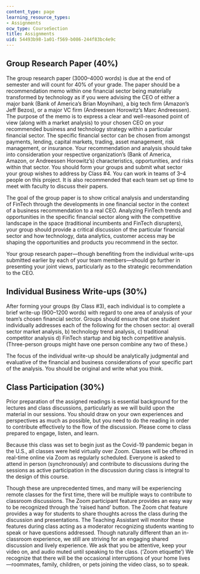 ```yaml
---
content_type: page
learning_resource_types:
- Assignments
ocw_type: CourseSection
title: Assignments
uid: 54493b98-1a01-f569-b086-244f83bc4e9c
---
```


Group Research Paper (40%)
--------------------------

The group research paper (3000–4000 words) is due at the end of semester and will count for 40% of your grade. The paper should be a recommendation memo within one financial sector being materially transformed by technology as if you were advising the CEO of either a major bank (Bank of America’s Brian Moynihan), a big tech firm (Amazon’s Jeff Bezos), or a major VC firm (Andreessen Horowitz’s Marc Andreessen). The purpose of the memo is to express a clear and well-reasoned point of view (along with a market analysis) to your chosen CEO on your recommended business and technology strategy within a particular financial sector. The specific financial sector can be chosen from amongst payments, lending, capital markets, trading, asset management, risk management, or insurance. Your recommendation and analysis should take into consideration your respective organization’s (Bank of America, Amazon, or Andreessen Horowitz’s) characteristics, opportunities, and risks within that sector. You should form your groups and submit what sector your group wishes to address by Class #4. You can work in teams of 3–4 people on this project. It is also recommended that each team set up time to meet with faculty to discuss their papers.

The goal of the group paper is to show critical analysis and understanding of FinTech through the developments in one financial sector in the context of a business recommendation to a real CEO. Analyzing FinTech trends and opportunities in the specific financial sector along with the competitive landscape in the space (traditional incumbents and FinTech disrupters), your group should provide a critical discussion of the particular financial sector and how technology, data analytics, customer access may be shaping the opportunities and products you recommend in the sector.

Your group research paper—though benefiting from the individual write-ups submitted earlier by each of your team members—should go further in presenting your joint views, particularly as to the strategic recommendation to the CEO.

Individual Business Write-ups (30%)
-----------------------------------

After forming your groups (by Class #3), each individual is to complete a brief write-up (900–1200 words) with regard to one area of analysis of your team’s chosen financial sector. Groups should ensure that one student individually addresses each of the following for the chosen sector: a) overall sector market analysis, b) technology trend analysis, c) traditional competitor analysis d) FinTech startup and big tech competitive analysis. (Three-person groups might have one person combine any two of these.)

The focus of the individual write-up should be analytically judgmental and evaluative of the financial and business considerations of your specific part of the analysis. You should be original and write what you think.

Class Participation (30%)
-------------------------

Prior preparation of the assigned readings is essential background for the lectures and class discussions, particularly as we will build upon the material in our sessions. You should draw on your own experiences and perspectives as much as possible, but you need to do the reading in order to contribute effectively to the flow of the discussion. Please come to class prepared to engage, listen, and learn.

Because this class was set to begin just as the Covid-19 pandemic began in the U.S., all classes were held virtually over Zoom. Classes will be offered in real-time online via Zoom as regularly scheduled. Everyone is asked to attend in person (synchronously) and contribute to discussions during the sessions as active participation in the discussion during class is integral to the design of this course.

Though these are unprecedented times, and many will be experiencing remote classes for the first time, there will be multiple ways to contribute to classroom discussions. The Zoom participant feature provides an easy way to be recognized through the ‘raised hand’ button. The Zoom chat feature provides a way for students to share thoughts across the class during the discussion and presentations. The Teaching Assistant will monitor these features during class acting as a moderator recognizing students wanting to speak or have questions addressed. Though naturally different than an in-classroom experience, we still are striving for an engaging shared discussion and lively experience. We ask that you be attentive, keep your video on, and audio muted until speaking to the class. (‘Zoom etiquette’) We recognize that there will be the occasional interruptions of your home lives—roommates, family, children, or pets joining the video class, so to speak.